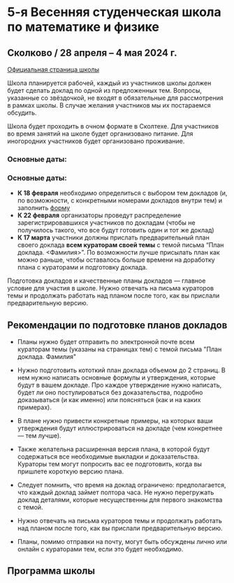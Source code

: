 # 5-я Весенняя студенческая школа по математике и физике

## Сколково / 28 апреля – 4 мая 2024 г.

[Официальная страница школы](https://crei.skoltech.ru/cas/ru/calendar-ru/springschool24/)

Школа планируется рабочей, каждый из участников школы должен будет сделать доклад по одной из предложенных тем. Вопросы, указанные со звёздочкой, не входят в обязательные для рассмотрения в рамках школы. В случае желания участников мы их постараемся обсудить.

Школа будет проходить в очном формате в Сколтехе. Для участников во время занятий на школе будет организовано питание. Для иногородних участников будет организовано проживание.

### Основные даты:
### Основные даты:
-  **К 18 февраля** необходимо определиться с выбором тем докладов (и, по возможности, с конкретными номерами докладов внутри тем) и заполнить [форму](https://forms.gle/uhRZTVbxTaiTR1hV8)
-  **К 22 февраля** организаторы проведут распределение зарегистрировавшихся участников по докладам (чтобы не получилось такого, что все будут готовить один и тот же доклад)
- **К 17 марта** участники должны прислать предварительный план своего доклада **всем кураторам своей темы** с темой письма “План доклада. <Фамилия>”. По возможности лучше присылать план как можно раньше, чтобы оставалось больше времени на доработку плана с кураторами и подготовку доклада.


Подготовка докладов и качественные планы докладов — главное условие для участия в школе. Нужно отвечать на письма кураторов темы и продолжать работать над планом после того, как вы прислали предварительную версию.

## Рекомендации по подготовке планов докладов

- Планы нужно будет отправить по электронной почте всем кураторам темы (указаны на страницах тем) с темой письма "План доклада. Фамилия"

- Нужно подготовить кототкий план доклада объемом до 2 страниц. В нем нужно написать основные формулы и утверждения, которые будут в вашем докладе. Про каждое утверждение нужно написать, будет ли оно постулироваться без доказательства, подробно доказываться (и как именно) или поясняться (как и на каких примерах).

- В плане нужно привести конкретные примеры, на которых ваши утверждения будут иллюстрироваться на докладе (чем конкретнее — тем лучше).

- Также желательна расширенная версия плана, в которой будут содержаться все необходимые выкладки и доказательства. Кураторы тем могут попросить вас ее подготовить, когда вы пришлете короткую версию плана.

- Следует помнить, что время на доклад ограничено: предполагается, что каждый доклад займет полтора часа. Не нужно перегружать доклад деталями, которые несущественны для первого знакомства с темой.

- Нужно отвечать на письма кураторов темы и продолжать работать над планом после того, как вы прислали предварительную версию.

- Планы, помимо отправки на почту, могут быть обсуждены лично или онлайн с кураторами тем, если это будет необходимо.

  


## Программа школы

